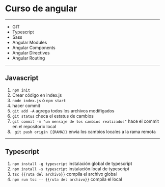 # Curso de angular
-------------------------------
* GIT
* Typescript
* Sass
* Angular Modules
* Angular Components
* Angular Directives
* Angular Routing
-----------------------------------------
## Javascript

1. ` npm init `
2. Crear código en index.js
3. ` node index.js ` ó ` npm start `
4. hacer commit
5. `git add -A` agrega todos los archivos modifigados
6. `git status` checa el estatus de cambios
7. ` git commit -m "un mensaje de los cambios realizados" ` hace el commit en el repositorio local
8. ` git push origin {{RAMA}}` envia los cambios locales a la rama remota

----------------------------------
## Typescript

1. ` npm install -g typescript ` instalación global de typescript
2. ` npm install -s typescript ` instalación local de typescript
3. `tsc {{ruta del archivo}}` compila el archivo global
3. `npm run tsc -- {{ruta del archivo}}` compila el local